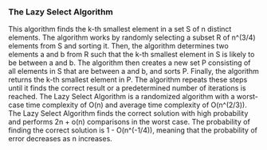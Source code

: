 ### The Lazy Select Algorithm
This algorithm finds the k-th smallest element in a set S of n distinct elements. The algorithm works by randomly selecting a subset R of n^(3/4) elements from S and sorting it. Then, the algorithm determines two elements a and b from R such that the k-th smallest element in S is likely to be between a and b. The algorithm then creates a new set P consisting of all elements in S that are between a and b, and sorts P. Finally, the algorithm returns the k-th smallest element in P. The algorithm repeats these steps until it finds the correct result or a predetermined number of iterations is reached. The Lazy Select Algorithm is a randomized algorithm with a worst-case time complexity of O(n) and average time complexity of O(n^(2/3)). The Lazy Select Algorithm finds the correct solution with high probability and performs 2n + o(n) comparisons in the worst case. The probability of finding the correct solution is 1 - O(n^(-1/4)), meaning that the probability of error decreases as n increases.
